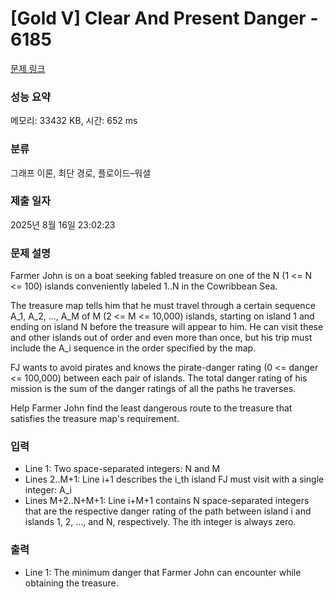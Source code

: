 # [Gold V] Clear And Present Danger - 6185 

[문제 링크](https://www.acmicpc.net/problem/6185) 

### 성능 요약

메모리: 33432 KB, 시간: 652 ms

### 분류

그래프 이론, 최단 경로, 플로이드–워셜

### 제출 일자

2025년 8월 16일 23:02:23

### 문제 설명

<p>Farmer John is on a boat seeking fabled treasure on one of the N (1 <= N <= 100) islands conveniently labeled 1..N in the Cowribbean Sea.</p>

<p>The treasure map tells him that he must travel through a certain sequence A_1, A_2, ..., A_M of M (2 <= M <= 10,000) islands, starting on island 1 and ending on island N before the treasure will appear to him. He can visit these and other islands out of order and even more than once, but his trip must include the A_i sequence in the order specified by the map.</p>

<p>FJ wants to avoid pirates and knows the pirate-danger rating (0 <= danger <= 100,000) between each pair of islands. The total danger rating of his mission is the sum of the danger ratings of all the paths he traverses.</p>

<p>Help Farmer John find the least dangerous route to the treasure that satisfies the treasure map's requirement.</p>

### 입력 

 <ul>
	<li>Line 1: Two space-separated integers: N and M</li>
	<li>Lines 2..M+1: Line i+1 describes the i_th island FJ must visit with a single integer: A_i</li>
	<li>Lines M+2..N+M+1: Line i+M+1 contains N space-separated integers that are the respective danger rating of the path between island i and islands 1, 2, ..., and N, respectively. The ith integer is always zero.</li>
</ul>

<p> </p>

### 출력 

 <ul>
	<li>Line 1: The minimum danger that Farmer John can encounter while obtaining the treasure.</li>
</ul>


